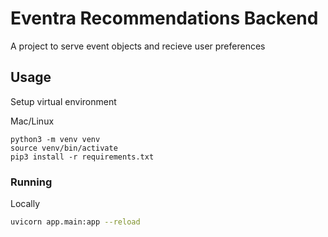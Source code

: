 # Eventra Recommendations Backend

A project to serve event objects and recieve user preferences

## Usage

Setup virtual environment 

Mac/Linux
```
python3 -m venv venv
source venv/bin/activate
pip3 install -r requirements.txt
```

### Running

Locally
```bash
uvicorn app.main:app --reload
```